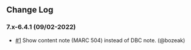 ## Change Log

### 7.x-6.4.1 (09/02-2022)
- [#1](https://github.com/easySuite/easyopac_abstracts_override/pull/1) Show content note (MARC 504) instead of DBC note. (@bozeak)